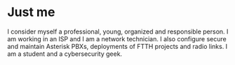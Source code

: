 # Just me

I consider myself a professional, young, organized and responsible person. I am working in an ISP and I am a network technician. I also configure secure and maintain Asterisk PBXs, deployments of FTTH projects and radio links. I am a student and a cybersecurity geek.
